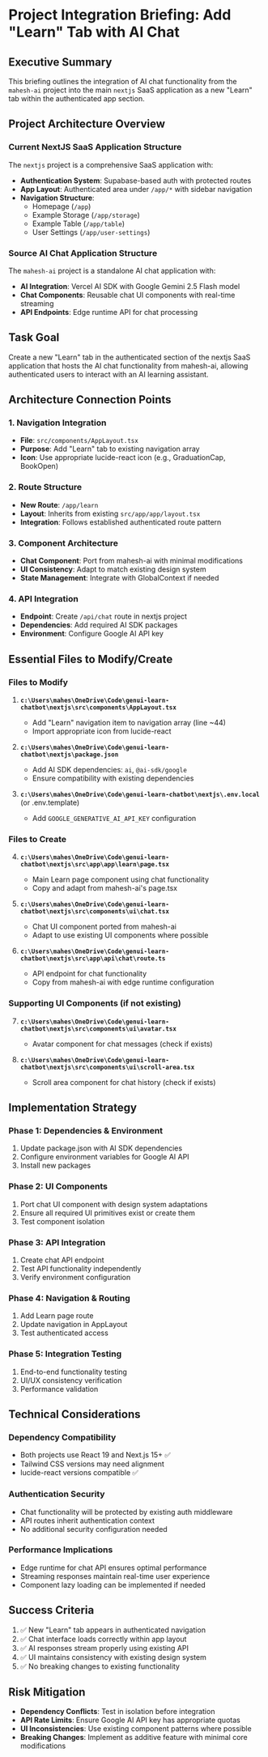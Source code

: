 # Project Integration Briefing: Add "Learn" Tab with AI Chat

## Executive Summary
This briefing outlines the integration of AI chat functionality from the `mahesh-ai` project into the main `nextjs` SaaS application as a new "Learn" tab within the authenticated app section.

## Project Architecture Overview

### Current NextJS SaaS Application Structure
The `nextjs` project is a comprehensive SaaS application with:
- **Authentication System**: Supabase-based auth with protected routes
- **App Layout**: Authenticated area under `/app/*` with sidebar navigation
- **Navigation Structure**: 
  - Homepage (`/app`)
  - Example Storage (`/app/storage`) 
  - Example Table (`/app/table`)
  - User Settings (`/app/user-settings`)

### Source AI Chat Application Structure
The `mahesh-ai` project is a standalone AI chat application with:
- **AI Integration**: Vercel AI SDK with Google Gemini 2.5 Flash model
- **Chat Components**: Reusable chat UI components with real-time streaming
- **API Endpoints**: Edge runtime API for chat processing

## Task Goal
Create a new "Learn" tab in the authenticated section of the nextjs SaaS application that hosts the AI chat functionality from mahesh-ai, allowing authenticated users to interact with an AI learning assistant.

## Architecture Connection Points

### 1. Navigation Integration
- **File**: `src/components/AppLayout.tsx`
- **Purpose**: Add "Learn" tab to existing navigation array
- **Icon**: Use appropriate lucide-react icon (e.g., GraduationCap, BookOpen)

### 2. Route Structure
- **New Route**: `/app/learn`
- **Layout**: Inherits from existing `src/app/app/layout.tsx`
- **Integration**: Follows established authenticated route pattern

### 3. Component Architecture
- **Chat Component**: Port from mahesh-ai with minimal modifications
- **UI Consistency**: Adapt to match existing design system
- **State Management**: Integrate with GlobalContext if needed

### 4. API Integration
- **Endpoint**: Create `/api/chat` route in nextjs project
- **Dependencies**: Add required AI SDK packages
- **Environment**: Configure Google AI API key

## Essential Files to Modify/Create

### Files to Modify
1. **`c:\Users\mahes\OneDrive\Code\genui-learn-chatbot\nextjs\src\components\AppLayout.tsx`**
   - Add "Learn" navigation item to navigation array (line ~44)
   - Import appropriate icon from lucide-react

2. **`c:\Users\mahes\OneDrive\Code\genui-learn-chatbot\nextjs\package.json`**
   - Add AI SDK dependencies: `ai`, `@ai-sdk/google`
   - Ensure compatibility with existing dependencies

3. **`c:\Users\mahes\OneDrive\Code\genui-learn-chatbot\nextjs\.env.local`** (or .env.template)
   - Add `GOOGLE_GENERATIVE_AI_API_KEY` configuration

### Files to Create
4. **`c:\Users\mahes\OneDrive\Code\genui-learn-chatbot\nextjs\src\app\app\learn\page.tsx`**
   - Main Learn page component using chat functionality
   - Copy and adapt from mahesh-ai's page.tsx

5. **`c:\Users\mahes\OneDrive\Code\genui-learn-chatbot\nextjs\src\components\ui\chat.tsx`**
   - Chat UI component ported from mahesh-ai
   - Adapt to use existing UI components where possible

6. **`c:\Users\mahes\OneDrive\Code\genui-learn-chatbot\nextjs\src\app\api\chat\route.ts`**
   - API endpoint for chat functionality
   - Copy from mahesh-ai with edge runtime configuration

### Supporting UI Components (if not existing)
7. **`c:\Users\mahes\OneDrive\Code\genui-learn-chatbot\nextjs\src\components\ui\avatar.tsx`**
   - Avatar component for chat messages (check if exists)

8. **`c:\Users\mahes\OneDrive\Code\genui-learn-chatbot\nextjs\src\components\ui\scroll-area.tsx`**
   - Scroll area component for chat history (check if exists)

## Implementation Strategy

### Phase 1: Dependencies & Environment
1. Update package.json with AI SDK dependencies
2. Configure environment variables for Google AI API
3. Install new packages

### Phase 2: UI Components
1. Port chat UI component with design system adaptations
2. Ensure all required UI primitives exist or create them
3. Test component isolation

### Phase 3: API Integration
1. Create chat API endpoint
2. Test API functionality independently
3. Verify environment configuration

### Phase 4: Navigation & Routing
1. Add Learn page route
2. Update navigation in AppLayout
3. Test authenticated access

### Phase 5: Integration Testing
1. End-to-end functionality testing
2. UI/UX consistency verification
3. Performance validation

## Technical Considerations

### Dependency Compatibility
- Both projects use React 19 and Next.js 15+ ✅
- Tailwind CSS versions may need alignment
- lucide-react versions compatible ✅

### Authentication Security
- Chat functionality will be protected by existing auth middleware
- API routes inherit authentication context
- No additional security configuration needed

### Performance Implications
- Edge runtime for chat API ensures optimal performance
- Streaming responses maintain real-time user experience
- Component lazy loading can be implemented if needed

## Success Criteria
1. ✅ New "Learn" tab appears in authenticated navigation
2. ✅ Chat interface loads correctly within app layout
3. ✅ AI responses stream properly using existing API
4. ✅ UI maintains consistency with existing design system
5. ✅ No breaking changes to existing functionality

## Risk Mitigation
- **Dependency Conflicts**: Test in isolation before integration
- **API Rate Limits**: Ensure Google AI API key has appropriate quotas
- **UI Inconsistencies**: Use existing component patterns where possible
- **Breaking Changes**: Implement as additive feature with minimal core modifications
